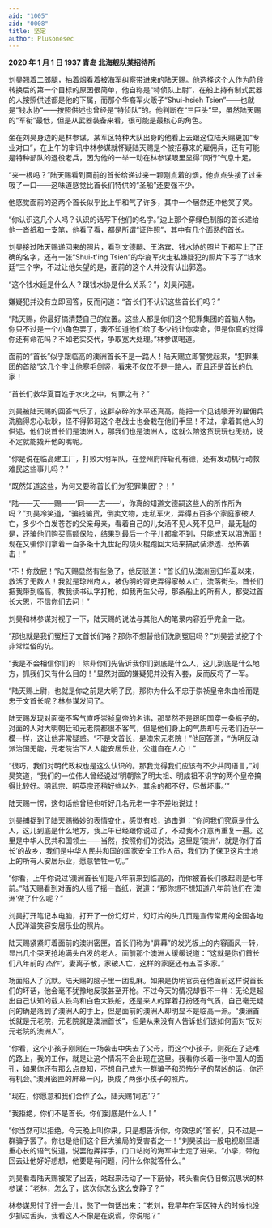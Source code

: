 ```yaml
---
aid: "1005"
zid: "0008"
title: 坚定
author: Plusonesec
---
```


**2020 年 1 月 1 日 1937 青岛 北海舰队某招待所**

刘昊翘着二郎腿，抽着烟看着被海军纠察带进来的陆天赐。他选择这个人作为阶段转换后的第一个目标的原因很简单，他自称是“特侦队上尉”，在船上持有制式武器的人按照供述都是他的下属，而那个华裔军火贩子“Shui-hsieh Tsien”——也就是“钱水协”——按照供述也曾经是“特侦队”的。他判断在“三巨头”里，虽然陆天赐的“军衔”最低，但是从武器装备来看，很可能是最核心的角色。

坐在刘昊身边的是林参谋，某军区特种大队出身的他看上去跟这位陆天赐更加“专业对口”，在上午的审讯中林参谋就怀疑陆天赐是个被招募来的雇佣兵，还有可能是特种部队的退役老兵，因为他的一举一动在林参谋眼里显得“同行”气息十足。

“来一根吗？”陆天赐看到面前的首长给递过来一颗刚点着的烟，他点点头接了过来吸了一口——这味道感觉比首长们特供的“圣船”还要强不少。

他感觉面前的这两个首长似乎比上午和气了许多，其中一个居然还冲他笑了笑。

“你认识这几个人吗？认识的话写下他们的名字。”边上那个穿绿色制服的首长递给他一沓纸和一支笔，他看了看，都是所谓“证件照”，其中有几个面熟的首长。

刘昊接过陆天赐递回来的照片，看到文德嗣、王洛宾、钱水协的照片下都写上了正确的名字，还有一张“Shui-t'ing Tsien”的华裔军火走私嫌疑犯的照片下写了“钱水廷”三个字，不过让他失望的是，面前的这个人并没有认出郭逸。

“这个钱水廷是什么人？跟钱水协是什么关系？”，刘昊问道。

嫌疑犯并没有立即回答，反而问道：“首长们不认识这些首长们吗？”

“陆天赐，你最好搞清楚自己的位置。这些人都是你们这个犯罪集团的首脑人物，你只不过是一个小角色罢了，我不知道他们给了多少钱让你卖命，但是你真的觉得你还有命花吗？不如老实交代，争取宽大处理。”林参谋喝道。

面前的“首长”似乎跟临高的澳洲首长不是一路人！陆天赐立即警觉起来，“犯罪集团的首脑”这几个字让他寒毛倒竖，看来不仅仅不是一路人，而且还是首长的仇家！

“首长们救华夏百姓于水火之中，何罪之有？”

刘昊被陆天赐的回答气乐了，这群杂碎的水平还真高，能把一个见钱眼开的雇佣兵洗脑得忠心耿耿，怪不得郭哥这个老战士也会栽在他们手里！不过，拿着其他人的供述，他们说首长们是澳洲人，那我们也是澳洲人，这就么陪这货玩玩也无妨，说不定就能撬开他的嘴呢。

“你是说在临高建工厂，打败大明军队，在登州府阵斩孔有德，还有发动机行动救难民这些事儿吗？”

“既然知道这些，为何又要称首长们为‘犯罪集团’？！”

“陆——天——赐——‘同——志——’，你真的知道文德嗣这些人的所作所为吗？”刘昊冷笑道，“骗钱骗货，倒卖文物，走私军火，弄得五百多个家庭家破人亡，多少个白发苍苍的父亲母亲，看着自己的儿女活不见人死不见尸，最无耻的是，还骗他们购买高额保险，结果到最后一个子儿都拿不到，只能成天以泪洗面！现在又骗你们拿着一百多条十九世纪的烧火棍跑回大陆来搞武装渗透、恐怖袭击！”

“不！你放屁！”陆天赐显然有些急了，他反驳道：“首长们从澳洲回归华夏以来，救活了无数人！我就是琼州府人，被伪明的胥吏弄得家破人亡，流落街头。首长们把我带到临高，教我读书认字打枪，如我再生父母，那条船上的所有人，都受过首长大恩，不信你们去问！”

刘昊和林参谋对视了一下，陆天赐的说法与其他人的笔录内容近乎完全一致。

“那也就是我们冤枉了文首长们咯？那你不想替他们洗刷冤屈吗？”刘昊尝试挖了个非常烂俗的坑。

“我是不会相信你们的！除非你们先告诉我你们到底是什么人，这儿到底是什么地方，抓我们又有什么目的！”显然对面的嫌疑犯并没有入套，反而反将了一军。

“陆天赐上尉，也就是你之前是大明子民，那你为什么不忠于崇祯皇帝朱由检而是忠于文首长呢？林参谋发问了。

陆天赐发现对面毫不客气直呼崇祯皇帝的名讳，那显然不是跟明国穿一条裤子的，对面的人对大明朝廷和元老院都很不客气，但是他们身上的气质却与元老们近乎一模一样，这让他非常疑惑。“不是文首长，是澳宋元老院！”他回答道，“伪明反动派治国无能，元老院治下人人能安居乐业，公道自在人心！”

“很巧，我们对明代政权也是这么认识的。那我觉得我们应该有不少共同语言，”刘昊笑道，“我们的一位伟人曾经说过‘明朝除了明太祖、明成祖不识字的两个皇帝搞得比较好。明武宗、明英宗还稍好些以外，其余的都不好，尽做坏事。’”

陆天赐一愣，这句话他曾经也听好几名元老一字不差地说过！

刘昊捕捉到了陆天赐微妙的表情变化，感觉有戏，追击道：“你问我们究竟是什么人，这儿到底是什么地方，我上午已经跟你说过了，不过我不介意再重复一遍。这里是中华人民共和国领土——当然，按照你们的说法，这里是’澳洲‘，就是你们’首长‘的故乡，我们是中华人民共和国的国家安全工作人员，我们为了保卫这片土地上的所有人安居乐业，愿意牺牲一切。”

“你看，上午你说过‘澳洲首长’们是八年前来到临高的，而你被首长们救起则是七年前。”陆天赐看到对面的人摇了摇一沓纸，说道：“那你想不想知道八年前他们在‘澳洲‘做了什么呢？”

刘昊打开笔记本电脑，打开了一份幻灯片，幻灯片的头几页是宣传常用的全国各地人民洋溢笑容安居乐业的照片。

陆天赐紧紧盯着面前的澳洲密匣，首长们称为“屏幕”的发光板上的内容画风一转，显出几个哭天抢地满头白发的老人。面前那个澳洲人缓缓说道：“这就是你们首长们八年前的‘杰作’，妻离子散，家破人亡，这样的家庭还有五百多家。”

场面陷入了沉默。陆天赐的脑子里一团乱麻。如果是伪明官员在他面前这样说首长们的坏话，他会毫不犹豫地反驳甚至开枪。不过今天的情况却很不一样：无论是超出自己认知的载人铁鸟和白色大铁船，还是来人的穿着打扮还有气质，自己毫无疑问的确是落到了澳洲人的手上，但是面前的澳洲人却明显不是临高一派。“澳洲首长就是元老院，元老院就是澳洲首长”，但是从来没有人告诉他们该如何面对“反对元老院的澳洲人”。

“你看，这个小孩子刚刚在一场袭击中失去了父母，而这个小孩子，则死在了逃难的路上，我的工作，就是让这个情况不会出现在这里。我看你长着一张中国人的面孔，如果你还有那么点良知，不想自己成为一群骗子和恐怖分子的帮凶的话，你还有机会。”澳洲密匣的屏幕一闪，换成了两张小孩子的照片。

“现在，你愿意和我们合作了么，陆天赐‘同志’？”

“我拒绝，你们不是首长，你们到底是什么人！”

“你当然可以拒绝，今天晚上叫你来，只是想告诉你，你效忠的‘首长’，只不过是一群骗子罢了。你也是他们这个巨大骗局的受害者之一！”刘昊装出一股电视剧里语重心长的语气说道，说罢他挥挥手，门口站岗的海军中士走了进来。“小李，带他回去让他好好想想，他要是有问题，问什么你就答什么。”

刘昊看着陆天赐被架了出去，站起来活动了一下筋骨，转头看向仍旧做沉思状的林参谋：“老林，怎么了，这次你怎么这么安静了？”

林参谋思忖了好一会儿，憋了一句话出来：“老刘，我早年在军区特大的时候也没少抓过舌头，我看这人不像是在说谎，你说呢？”
